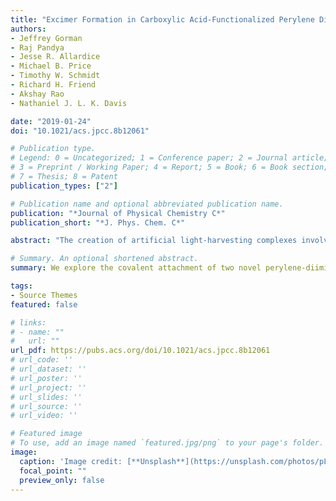 ```yaml
---
title: "Excimer Formation in Carboxylic Acid-Functionalized Perylene Diimides Attached to Silicon Dioxide Nanoparticles"
authors: 
- Jeffrey Gorman
- Raj Pandya
- Jesse R. Allardice
- Michael B. Price
- Timothy W. Schmidt
- Richard H. Friend
- Akshay Rao
- Nathaniel J. L. K. Davis

date: "2019-01-24"
doi: "10.1021/acs.jpcc.8b12061"

# Publication type.
# Legend: 0 = Uncategorized; 1 = Conference paper; 2 = Journal article;
# 3 = Preprint / Working Paper; 4 = Report; 5 = Book; 6 = Book section;
# 7 = Thesis; 8 = Patent
publication_types: ["2"]

# Publication name and optional abbreviated publication name.
publication: "*Journal of Physical Chemistry C*"
publication_short: "*J. Phys. Chem. C*"

abstract: "The creation of artificial light-harvesting complexes involves the ordered arrangement of chromophores in space. To guarantee efficient energy- transfer processes, organic dyes must be brought into close proximity, often leading to aggregation and the formation of excimer states. In recent years, the attachment of ligand-based chromophores to nanoparticles has also generated interest in relation to improved solar harvesting and spin-dependent electronic interactions such as singlet fission and upconversion. We explore the covalent attachment of two novel perylene-diimide (PDI) carboxylic acid ligands to silicon dioxide nanoparticles. This allows us to study electronic interactions between the ligands when attached to nanoparticles because these cannot couple to the wide band gap silicon dioxide. One of the synthesized PDI ligands has sterically hindering phenols in the bay position and undergoes minimal optical changes upon attachment, but the other forms an excimer state with a red-shifted and long-lived florescence. As such, molecular structure changes offer a method to tune weak and strong interactions between ligand layers on nanocrystal surfaces."

# Summary. An optional shortened abstract.
summary: We explore the covalent attachment of two novel perylene-diimide (PDI) carboxylic acid ligands to silicon dioxide nanoparticles. This allows us to study electronic interactions between the ligands when attached to nanoparticles because these cannot couple to the wide band gap silicon dioxide..

tags:
- Source Themes
featured: false

# links:
# - name: ""
#   url: ""
url_pdf: https://pubs.acs.org/doi/10.1021/acs.jpcc.8b12061
# url_code: ''
# url_dataset: ''
# url_poster: ''
# url_project: ''
# url_slides: ''
# url_source: ''
# url_video: ''

# Featured image
# To use, add an image named `featured.jpg/png` to your page's folder. 
image:
  caption: 'Image credit: [**Unsplash**](https://unsplash.com/photos/pLCdAaMFLTE)'
  focal_point: ""
  preview_only: false
---
```

